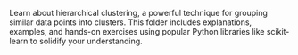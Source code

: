 Learn about hierarchical clustering, a powerful technique for grouping similar data points into clusters. This folder includes explanations, examples, and hands-on exercises using popular Python libraries like scikit-learn to solidify your understanding.
